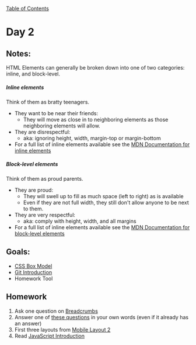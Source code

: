 [Table of Contents](/README.md)

# Day 2

<!--
## In-Class Code
[Code that we wrote today](/notes/day-02/code)
-->

## Notes:

HTML Elements can generally be broken down into one of two categories: inline, and block-level.

##### Inline elements
Think of them as bratty teenagers.
* They want to be near their friends:
  * They will move as close in to neighboring elements as those neighboring elements will allow.
* They are disrespectful:
  * aka: ignoring height, width, margin-top or margin-bottom
* For a full list of inline elements available see the [MDN Documentation for inline elements](https://developer.mozilla.org/en-US/docs/Web/HTML/Inline_elements)

##### Block-level elements
Think of them as proud parents.
* They are proud:
  * They will swell up to fill as much space (left to right) as is available
  * Even if they are not full width, they still don't allow anyone to be next to them.
* They are very respectful:
  * aka: comply with height, width, and all margins
* For a full list of inline elements available see the [MDN Documentation for block-level elements](https://developer.mozilla.org/en-US/docs/Web/HTML/Block-level_elements)

## Goals:
* [CSS Box Model](/units/css-box-model/README.md)
* [Git Introduction](/units/git-introduction/README.md)
	<!-- * Identify yourself, set default editor
	* Setting up new homework assignments
	* Adding, committing, pushing -->
* Homework Tool

## Homework
1. Ask one question on [Breadcrumbs](http://tiy.breadcrumbsqa.com/)
2. Answer one of [these questions](http://tiy.breadcrumbsqa.com/) in your own words (even if it already has an answer)
3. First three layouts from [Mobile Layout 2](https://github.com/TIY-Austin-Front-End-Engineering/mobile-layout-2)
4. Read [JavaScript Introduction](/units/javascript-introduction)
